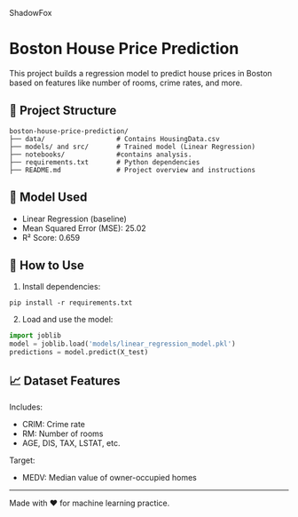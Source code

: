 ShadowFox
# Boston House Price Prediction

This project builds a regression model to predict house prices in Boston based on features like number of rooms, crime rates, and more.

## 📂 Project Structure
```
boston-house-price-prediction/
├── data/                  # Contains HousingData.csv
├── models/ and src/       # Trained model (Linear Regression)
├── notebooks/             #contains analysis.
├── requirements.txt       # Python dependencies
├── README.md              # Project overview and instructions
```

## 🧠 Model Used
- Linear Regression (baseline)
- Mean Squared Error (MSE): 25.02
- R² Score: 0.659

## 🔧 How to Use
1. Install dependencies:
```
pip install -r requirements.txt
```

2. Load and use the model:
```python
import joblib
model = joblib.load('models/linear_regression_model.pkl')
predictions = model.predict(X_test)
```

## 📈 Dataset Features
Includes:
- CRIM: Crime rate
- RM: Number of rooms
- AGE, DIS, TAX, LSTAT, etc.

Target:
- MEDV: Median value of owner-occupied homes

---

Made with ❤️ for machine learning practice.

